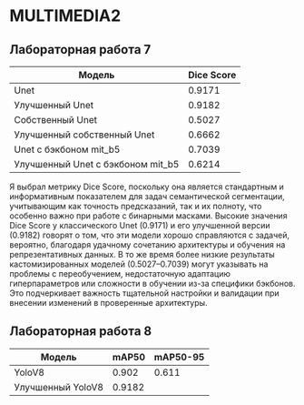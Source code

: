 # MULTIMEDIA2
## Лабораторная работа 7
| Модель |  Dice Score |
|-------------|--------------------------|
| Unet    | 0.9171      |
| Улучшенный Unet       | 0.9182    |
| Собственный Unet        | 0.5027    |
| Улучшенный собственный Unet        | 0.6662    |
| Unet с бэкбоном mit_b5 | 0.7039 |
| Улучшенный Unet с бэкбоном mit_b5 | 0.6214 |

Я выбрал метрику Dice Score, поскольку она является стандартным и информативным показателем для задач семантической сегментации, учитывающим как точность предсказаний, так и их полноту, что особенно важно при работе с бинарными масками. Высокие значения Dice Score у классического Unet (0.9171) и его улучшенной версии (0.9182) говорят о том, что эти модели хорошо справляются с задачей, вероятно, благодаря удачному сочетанию архитектуры и обучения на репрезентативных данных. В то же время более низкие результаты кастомизированных моделей (0.5027–0.7039) могут указывать на проблемы с переобучением, недостаточную адаптацию гиперпараметров или сложности в обучении из-за специфики бэкбонов. Это подчеркивает важность тщательной настройки и валидации при внесении изменений в проверенные архитектуры.

## Лабораторная работа 8

| Модель | mAP50 | mAP50-95 |
|-------------|--------------------------|--|
| YoloV8    | 0.902      | 0.611
| Улучшенный YoloV8       | 0.9182    |
